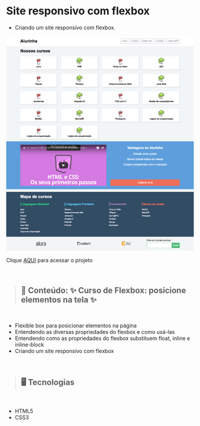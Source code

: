 # Site responsivo com flexbox

- Criando um site responsivo com flexbox.

<img src="./layouts/alurinha-layout-desktop.png" width=550>

Clique [AQUI](https://alineviana.github.io/flexbox-alura/) para acessar o projeto

<br>

> ## 📝 Conteúdo: ✨ Curso de Flexbox: posicione elementos na tela ✨
<br>

- Flexible box para posicionar elementos na página
- Entendendo as diversas propriedades do flexbox e como usá-las
- Entendendo como as propriedades do flexbox substituem float, inline e inline-block
- Criando um site responsivo com flexbox

<br>

> ## 🖥️ Tecnologias
<br>

- HTML5
- CSS3
